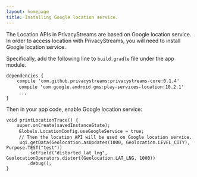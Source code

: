 ```yaml
---
layout: homepage
title: Installing Google location service.
---
```


The Location APIs in PrivacyStreams are based on Google location service.
In order to access location with PrivacyStreams, you will need to install Google location service.

Specifically, add the following line to `build.gradle` file under the app module.

<pre>
<code>dependencies {
    compile 'com.github.privacystreams:privacystreams-core:0.1.4'</code>
    <code class="highlight">compile 'com.google.android.gms:play-services-location:10.2.1'</code>
    <code>...
}</code>
</pre>

Then in your app code, enable Google location service:

<pre>
<code>void printLocationTrace() {
    super.onCreate(savedInstanceState);</code>
    <code class="highlight">Globals.LocationConfig.useGoogleService = true;</code>
    <code>// Then the location API will be used on Google location service.
     uqi.getData(Geolocation.asUpdates(1000, Geolocation.LEVEL_CITY), Purpose.TEST("test"))
        .setField("distorted_lat_lng", GeolocationOperators.distort(Geolocation.LAT_LNG, 1000))
        .debug();
}</code>
</pre>
